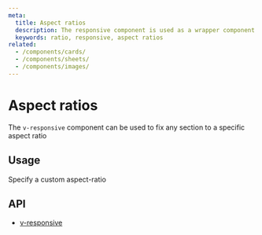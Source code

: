 ```yaml
---
meta:
  title: Aspect ratios
  description: The responsive component is used as a wrapper component to force custom aspect ratios for its children.
  keywords: ratio, responsive, aspect ratios
related:
  - /components/cards/
  - /components/sheets/
  - /components/images/
---
```


# Aspect ratios

The `v-responsive` component can be used to fix any section to a specific aspect ratio

## Usage

Specify a custom aspect-ratio

<example file="v-responsive/usage" />

## API

- [v-responsive](/api/v-responsive)

<backmatter />
